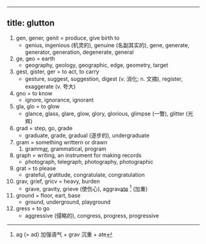 
---
title: glutton
---

1. gen, gener, genit = produce, give birth to
    - genius, ingenious (机灵的), genuine (名副其实的), gene, generate, generator, generation, degenerate, general
1. ge, geo = earth
    - geography, geology, geographic, edge, geometry, target
1. gest, gister, ger = to act, to carry
    - gesture, suggest, suggestion, digest (v. 消化; n. 文摘), register, exaggerate (v. 夸大) 
1. gno = to know
    - ignore, ignorance, ignorant
1. gla, glo = to glow
    - glance, glass, glare, glow, glory, glorious, glimpse (一瞥), glitter (光辉)
1. grad = step, go, grade
    - graduate, grade, gradual (逐步的), undergraduate
1. gram = something writtern or drawn
    1. gramm[ar](./名词后缀.md), grammatical, program
1. graph = writing, an instrument for making records
    - photograph, telegraph, photography, photographic
1. grat = to please
    - grateful, gratitude, congratulate, congratulation
1. grav, grief, gricv = heavy, burden
    - grave, gravity, grieve (使伤心), aggrav[ate](./动词后缀.md) [^aggravate] (加重)
1. ground = floor, eart, base
    - ground, underground, playground
1. gress = to go
    - aggressive (侵略的), congress, progress, progressive

[^aggravate]: ag (= ad) 加强语气 + grav 沉重 + ate
